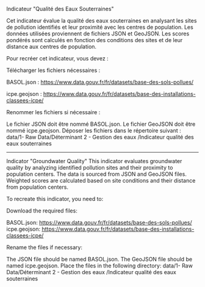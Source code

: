 Indicateur "Qualité des Eaux Souterraines"

Cet indicateur évalue la qualité des eaux souterraines en analysant les sites de pollution identifiés et leur proximité avec les centres de population. Les données utilisées proviennent de fichiers JSON et GeoJSON. Les scores pondérés sont calculés en fonction des conditions des sites et de leur distance aux centres de population.

Pour recréer cet indicateur, vous devez :

Télécharger les fichiers nécessaires :

BASOL.json : https://www.data.gouv.fr/fr/datasets/base-des-sols-pollues/ 

icpe.geojson : https://www.data.gouv.fr/fr/datasets/base-des-installations-classees-icpe/

Renommer les fichiers si nécessaire :

Le fichier JSON doit être nommé BASOL.json.
Le fichier GeoJSON doit être nommé icpe.geojson.
Déposer les fichiers dans le répertoire suivant :
data/1- Raw Data/Déterminant 2 - Gestion des eaux /Indicateur  qualité des eaux souterraines


----------------------------------------------------------------------------------------------------------------

Indicator "Groundwater Quality"
This indicator evaluates groundwater quality by analyzing identified pollution sites and their proximity to population centers. The data is sourced from JSON and GeoJSON files. Weighted scores are calculated based on site conditions and their distance from population centers.

To recreate this indicator, you need to:

Download the required files:

BASOL.json: https://www.data.gouv.fr/fr/datasets/base-des-sols-pollues/ 
icpe.geojson: https://www.data.gouv.fr/fr/datasets/base-des-installations-classees-icpe/

Rename the files if necessary:

The JSON file should be named BASOL.json.
The GeoJSON file should be named icpe.geojson.
Place the files in the following directory:
data/1- Raw Data/Déterminant 2 - Gestion des eaux /Indicateur  qualité des eaux souterraines


